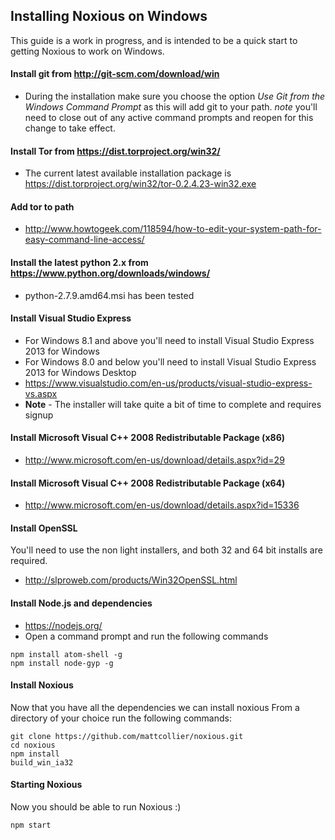 ## Installing Noxious on Windows ##
This guide is a work in progress, and is intended to be a quick start to getting Noxious to work on Windows.

#### Install git from http://git-scm.com/download/win
- During the installation make sure you choose the option *Use Git from the Windows Command Prompt* as this will add git to your path. *note* you'll need to close out of any active command prompts and reopen for this change to take effect.

#### Install Tor from https://dist.torproject.org/win32/
- The current latest available installation package is https://dist.torproject.org/win32/tor-0.2.4.23-win32.exe

#### Add tor to path
- http://www.howtogeek.com/118594/how-to-edit-your-system-path-for-easy-command-line-access/

#### Install the latest python 2.x from https://www.python.org/downloads/windows/
-  python-2.7.9.amd64.msi has been tested

#### Install Visual Studio Express
- For Windows 8.1 and above you'll need to install Visual Studio Express 2013 for Windows
- For Windows 8.0 and below you'll need to install Visual Studio Express 2013 for Windows Desktop
- https://www.visualstudio.com/en-us/products/visual-studio-express-vs.aspx
- **Note** - The installer will take quite a bit of time to complete and requires signup

#### Install Microsoft Visual C++ 2008 Redistributable Package (x86)
- http://www.microsoft.com/en-us/download/details.aspx?id=29

#### Install Microsoft Visual C++ 2008 Redistributable Package (x64)
- http://www.microsoft.com/en-us/download/details.aspx?id=15336

#### Install OpenSSL
You'll need to use the non light installers, and both 32 and 64 bit installs are required.
- http://slproweb.com/products/Win32OpenSSL.html

#### Install Node.js and dependencies
- https://nodejs.org/
- Open a command prompt and run the following commands
````
npm install atom-shell -g
npm install node-gyp -g
````
#### Install Noxious
Now that you have all the dependencies we can install noxious
From a directory of your choice run the following commands:
````
git clone https://github.com/mattcollier/noxious.git
cd noxious
npm install
build_win_ia32
````
#### Starting Noxious
Now you should be able to run Noxious :)
````
npm start
````
